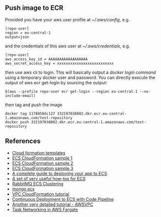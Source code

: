## Push image to ECR

Provided you have your aws user profile at *~/.aws/config*, e.g.

```
[repo-user]
region = eu-central-1
output=json
```
and the credentials of this aws user at *~/.aws/credentials*, e.g.

```
[repo-user]
aws_access_key_id = AAAAAAAAAAAAAAAAAA
aws_secret_access_key = xxxxxxxxxxxxxxxxxxxxxxxxxx
```

then use aws cli to login. This will basically output a *docker login command*
using a temporary docker user and password. You can directly execute the output of
aws ecr get-login by sourcing the output:
 
```
$(aws --profile repo-user ecr get-login --region eu-central-1 --no-include-email)
```

then tag and push the image
```
docker tag 1178850dc127 332197038802.dkr.ecr.eu-central-1.amazonaws.com/test-repository
docker push 332197038802.dkr.ecr.eu-central-1.amazonaws.com/test-repository
```

## References
* [Cloud formation templates](https://s3.amazonaws.com/cloudformation-templates-us-east-1)
* [ECS CloudFormation sample 1](https://github.com/aws-samples/ecs-refarch-cloudformation)
* [ECS CloudFormation sample 2](https://github.com/nathanpeck/ecs-cloudformation)
* [ECS CloudFormation sample 3](https://github.com/awslabs/aws-cloudformation-templates/tree/master/aws/services/ECS)
* [A complete guide to deploying your app to ECS](https://codeburst.io/a-complete-guide-to-deploying-your-web-app-to-amazon-web-service-2854ff6bc399)
* [A set of very useful how-tos for ECS](https://github.com/nathanpeck/awesome-ecs)
* [RabbitMQ ECS Clustering](https://github.com/malawson/rabbitmq-ecs-autoclustering)
* [mongo ecs](https://node.university/blog/10067/aws-ecs-containers)
* [VPC CloudFormation tutorial](https://www.infoq.com/articles/aws-vpc-cloudformation/)
* [Continuous Deployment to ECS with Code Pipeline](https://github.com/awslabs/ecs-refarch-continuous-deployment)
* [Another very detailed tutorial - AWSVPC](https://www.apriorit.com/dev-blog/610-virtualization-steps-to-deploy-website-using-aws)
* [Task Networking in AWS Fargate](https://aws.amazon.com/blogs/compute/task-networking-in-aws-fargate/)